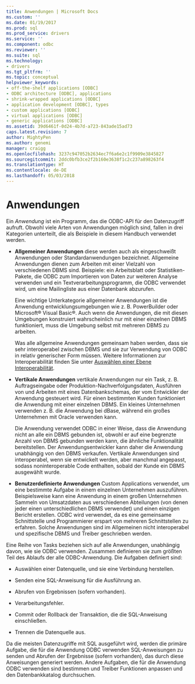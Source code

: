```yaml
---
title: Anwendungen | Microsoft Docs
ms.custom: ''
ms.date: 01/19/2017
ms.prod: sql
ms.prod_service: drivers
ms.service: ''
ms.component: odbc
ms.reviewer: ''
ms.suite: sql
ms.technology:
- drivers
ms.tgt_pltfrm: ''
ms.topic: conceptual
helpviewer_keywords:
- off-the-shelf applications [ODBC]
- ODBC architecture [ODBC], applications
- shrink-wrapped applications [ODBC]
- application development [ODBC], types
- custom applications [ODBC]
- virtual applications [ODBC]
- generic applications [ODBC]
ms.assetid: 39d6461f-0d24-4b7d-a723-843ade15ad73
caps.latest.revision: 7
author: MightyPen
ms.author: genemi
manager: craigg
ms.openlocfilehash: 3237c947052b2634ec7f6a6e2c1f9909e3845827
ms.sourcegitcommit: 2ddc0bfb3ce2f2b160e3638f1c2c237a898263f4
ms.translationtype: HT
ms.contentlocale: de-DE
ms.lasthandoff: 05/03/2018
---
```

# <a name="applications"></a>Anwendungen
Ein *Anwendung* ist ein Programm, das die ODBC-API für den Datenzugriff aufruft. Obwohl viele Arten von Anwendungen möglich sind, fallen in drei Kategorien unterteilt, die als Beispiele in diesem Handbuch verwendet werden.  
  
-   **Allgemeiner Anwendungen** diese werden auch als eingeschweißt Anwendungen oder Standardanwendungen bezeichnet. Allgemeine Anwendungen dienen zum Arbeiten mit einer Vielzahl von verschiedenen DBMS sind. Beispiele: ein Arbeitsblatt oder Statistiken-Pakete, die ODBC zum Importieren von Daten zur weiteren Analyse verwenden und ein Textverarbeitungsprogramm, die ODBC verwendet wird, um eine Mailingliste aus einer Datenbank abzurufen.  
  
     Eine wichtige Unterkategorie allgemeiner Anwendungen ist die Anwendung entwicklungsumgebungen wie z. B. PowerBuilder oder Microsoft® Visual Basic®. Auch wenn die Anwendungen, die mit diesen Umgebungen konstruiert wahrscheinlich nur mit einer einzelnen DBMS funktioniert, muss die Umgebung selbst mit mehreren DBMS zu arbeiten.  
  
     Was alle allgemeine Anwendungen gemeinsam haben werden, dass sie sehr interoperabel zwischen DBMS und sie zur Verwendung von ODBC in relativ generischer Form müssen. Weitere Informationen zur Interoperabilität finden Sie unter [Auswählen einer Ebene Interoperabilität](../../odbc/reference/develop-app/choosing-a-level-of-interoperability.md).  
  
-   **Vertikale Anwendungen** vertikale Anwendungen nur ein Task, z. B. Auftragseingabe oder Produktion-Nachverfolgungsdaten, Ausführen von und Arbeiten mit eines Datenbankschemas, der vom Entwickler der Anwendung gesteuert wird. Für einen bestimmten Kunden funktioniert die Anwendung mit einer einzelnen DBMS. Ein kleines Unternehmen verwenden z. B. die Anwendung bei dBase, während ein großes Unternehmen mit Oracle verwenden kann.  
  
     Die Anwendung verwendet ODBC in einer Weise, dass die Anwendung nicht an alle ein DBMS gebunden ist, obwohl er auf eine begrenzte Anzahl von DBMS gebunden werden kann, die ähnliche Funktionalität bereitstellen. Der Anwendungsentwickler kann daher die Anwendung unabhängig von den DBMS verkaufen. Vertikale Anwendungen sind interoperabel, wenn sie entwickelt werden, aber manchmal angepasst, sodass noninteroperable Code enthalten, sobald der Kunde ein DBMS ausgewählt wurde.  
  
-   **Benutzerdefinierte Anwendungen** Custom Applications verwendet, um eine bestimmte Aufgabe in einem einzelnen Unternehmen auszuführen. Beispielsweise kann eine Anwendung in einem großen Unternehmen Sammeln von Umsatzdaten aus verschiedenen Abteilungen (von denen jeder einen unterschiedlichen DBMS verwendet) und einen einzigen Bericht erstellen. ODBC wird verwendet, da es eine gemeinsame Schnittstelle und Programmierer erspart von mehreren Schnittstellen zu erfahren. Solche Anwendungen sind im Allgemeinen nicht interoperabel und spezifische DBMS und Treiber geschrieben werden.  
  
 Eine Reihe von Tasks beziehen sich auf alle Anwendungen, unabhängig davon, wie sie ODBC verwenden. Zusammen definieren sie zum größten Teil des Ablaufs der alle ODBC-Anwendung. Die Aufgaben definiert sind:  
  
-   Auswählen einer Datenquelle, und sie eine Verbindung herstellen.  
  
-   Senden eine SQL-Anweisung für die Ausführung an.  
  
-   Abrufen von Ergebnissen (sofern vorhanden).  
  
-   Verarbeitungsfehler.  
  
-   Commit oder Rollback der Transaktion, die die SQL-Anweisung einschließen.  
  
-   Trennen die Datenquelle aus.  
  
 Da die meisten Datenzugriffe mit SQL ausgeführt wird, werden die primäre Aufgabe, die für die Anwendung ODBC verwenden SQL-Anweisungen zu senden und Abrufen der Ergebnisse (sofern vorhanden), das durch diese Anweisungen generiert werden. Andere Aufgaben, die für die Anwendung ODBC verwenden sind bestimmen und Treiber Funktionen anpassen und den Datenbankkatalog durchsuchen.
